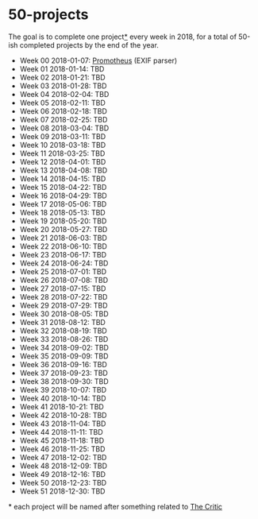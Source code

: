 # 50-projects

The goal is to complete one project[*](#footnote-1) every week in 2018,
for a total of 50-ish completed projects by the end of the year.

- Week 00 2018-01-07: [Promotheus](https://github.com/hc5duke/promotheus) (EXIF parser)
- Week 01 2018-01-14: TBD
- Week 02 2018-01-21: TBD
- Week 03 2018-01-28: TBD
- Week 04 2018-02-04: TBD
- Week 05 2018-02-11: TBD
- Week 06 2018-02-18: TBD
- Week 07 2018-02-25: TBD
- Week 08 2018-03-04: TBD
- Week 09 2018-03-11: TBD
- Week 10 2018-03-18: TBD
- Week 11 2018-03-25: TBD
- Week 12 2018-04-01: TBD
- Week 13 2018-04-08: TBD
- Week 14 2018-04-15: TBD
- Week 15 2018-04-22: TBD
- Week 16 2018-04-29: TBD
- Week 17 2018-05-06: TBD
- Week 18 2018-05-13: TBD
- Week 19 2018-05-20: TBD
- Week 20 2018-05-27: TBD
- Week 21 2018-06-03: TBD
- Week 22 2018-06-10: TBD
- Week 23 2018-06-17: TBD
- Week 24 2018-06-24: TBD
- Week 25 2018-07-01: TBD
- Week 26 2018-07-08: TBD
- Week 27 2018-07-15: TBD
- Week 28 2018-07-22: TBD
- Week 29 2018-07-29: TBD
- Week 30 2018-08-05: TBD
- Week 31 2018-08-12: TBD
- Week 32 2018-08-19: TBD
- Week 33 2018-08-26: TBD
- Week 34 2018-09-02: TBD
- Week 35 2018-09-09: TBD
- Week 36 2018-09-16: TBD
- Week 37 2018-09-23: TBD
- Week 38 2018-09-30: TBD
- Week 39 2018-10-07: TBD
- Week 40 2018-10-14: TBD
- Week 41 2018-10-21: TBD
- Week 42 2018-10-28: TBD
- Week 43 2018-11-04: TBD
- Week 44 2018-11-11: TBD
- Week 45 2018-11-18: TBD
- Week 46 2018-11-25: TBD
- Week 47 2018-12-02: TBD
- Week 48 2018-12-09: TBD
- Week 49 2018-12-16: TBD
- Week 50 2018-12-23: TBD
- Week 51 2018-12-30: TBD

<a name="footnote-1"></a>\* each project will be named after something
related to [The Critic](https://en.wikipedia.org/wiki/The_Critic)

